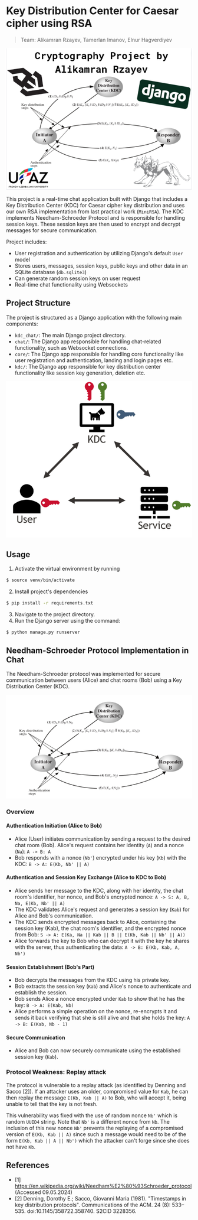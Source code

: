 # Key Distribution Center for Caesar cipher using RSA
> Team: Alikamran Rzayev, Tamerlan Imanov, Elnur Hagverdiyev

![](./kdc_chat/static/images/my.png)

This project is a real-time chat application built with Django that includes a Key Distribution Center (KDC) for Caesar cipher key distribution and uses our own RSA implementation from last practical work (`MiniRSA`). The KDC implements Needham-Schroeder Protocol and is responsible for handling session keys. These session keys are then used to encrypt and decrypt messages for secure communication.

Project includes:
- User registration and authentication by utilizing Django's default `User` model
- Stores users, messages, session keys, public keys and other data in an SQLite database (`db.sqlite3`)
- Can generate random session keys on user request
- Real-time chat functionality using Websockets

## Project Structure

The project is structured as a Django application with the following main components:

- `kdc_chat/`: The main Django project directory.
- `chat/`: The Django app responsible for handling chat-related functionality, such as Websocket connections.
- `core/`: The Django app responsible for handling core functionality like user registration and authentication, landing and login pages etc.
- `kdc/`: The Django app responsible for key distribution center functionality like session key generation, deletion etc.

![](./kdc_chat/static/images/kerberos.png)

## Usage

1. Activate the virtual environment by running

```sh
$ source venv/bin/activate
```

2. Install project's dependencies

```sh
$ pip install -r requirements.txt
```

3. Navigate to the project directory.
4. Run the Django server using the command:

```sh
$ python manage.py runserver
```

## Needham-Schroeder Protocol Implementation in Chat
The Needham-Schroeder protocol was implemented for secure communication between users (Alice) and chat rooms (Bob) using a Key Distribution Center (KDC).

![](./kdc_chat/static/images/kdc2.png)

### Overview
#### Authentication Initiation (Alice to Bob)
- Alice (User) initiates communication by sending a request to the desired chat room (Bob). Alice's request contains her identity (`A`) and a nonce (`Na`): 
`A -> B: A`
- Bob responds with a nonce (`Nb'`) encrypted under his key (`Kb`) with the KDC: 
`B -> A: E(Kb, Nb' || A)`

#### Authentication and Session Key Exchange (Alice to KDC to Bob)
- Alice sends her message to the KDC, along with her identity, the chat room's identifier, her nonce, and Bob's encrypted nonce: 
`A -> S: A, B, Na, E(Kb, Nb' || A)`
- The KDC validates Alice's request and generates a session key (`Kab`) for Alice and Bob's communication.
- The KDC sends encrypted messages back to Alice, containing the session key (Kab), the chat room's identifier, and the encrypted nonce from Bob: 
`S -> A: E(Ka, Na || Kab || B || E(Kb, Kab || Nb' || A))`
- Alice forwards the key to Bob who can decrypt it with the key he shares with the server, thus authenticating the data: 
`A -> B: E(Kb, Kab, A, Nb')`

#### Session Establishment (Bob's Part)
- Bob decrypts the messages from the KDC using his private key.
- Bob extracts the session key (`Kab`) and Alice's nonce to authenticate and establish the session.
- Bob sends Alice a nonce encrypted under `Kab` to show that he has the key: 
`B -> A: E(Kab, Nb)`
- Alice performs a simple operation on the nonce, re-encrypts it and sends it back verifying that she is still alive and that she holds the key: 
`A -> B: E(Kab, Nb - 1)`

#### Secure Communication
- Alice and Bob can now securely communicate using the established session key (`Kab`).

### Protocol Weakness: Replay attack
The protocol is vulnerable to a replay attack (as identified by Denning and Sacco [2]). If an attacker uses an older, compromised value for `Kab`, he can then replay the message `E(Kb, Kab || A)` to Bob, who will accept it, being unable to tell that the key is not fresh. 

This vulnerability was fixed with the use of random nonce `Nb'` which is random `UUID4` string. 
Note that `Nb'` is a different nonce from `Nb`. The inclusion of this new nonce `Nb'` prevents the replaying of a compromised version of `E(Kb, Kab || A)` since such a message would need to be of the form `E(Kb, Kab || A || Nb')` which the attacker can't forge since she does not have `Kb`.

## References
- [1] https://en.wikipedia.org/wiki/Needham%E2%80%93Schroeder_protocol (Accessed 09.05.2024)
- [2] Denning, Dorothy E.; Sacco, Giovanni Maria (1981). "Timestamps in key distribution protocols". Communications of the ACM. 24 (8): 533–535. doi:10.1145/358722.358740. S2CID 3228356.